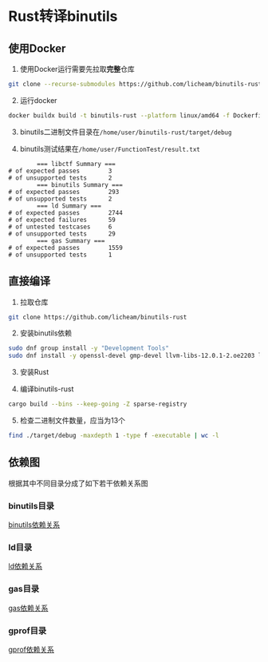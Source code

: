 # Rust转译binutils

## 使用Docker

1. 使用Docker运行需要先拉取**完整**仓库
```bash
git clone --recurse-submodules https://github.com/licheam/binutils-rust
```

2. 运行docker
```bash
docker buildx build -t binutils-rust --platform linux/amd64 -f Dockerfile ./
```

3. binutils二进制文件目录在`/home/user/binutils-rust/target/debug`

4. binutils测试结果在`/home/user/FunctionTest/result.txt`

```
        === libctf Summary ===
# of expected passes		3
# of unsupported tests		2
		=== binutils Summary ===
# of expected passes		293
# of unsupported tests		2
		=== ld Summary ===
# of expected passes		2744
# of expected failures		59
# of untested testcases		6
# of unsupported tests		29
		=== gas Summary ===
# of expected passes		1559
# of unsupported tests		1
```

## 直接编译

1. 拉取仓库
```bash
git clone https://github.com/licheam/binutils-rust
```

2. 安装binutils依赖
``` bash
sudo dnf group install -y "Development Tools"
sudo dnf install -y openssl-devel gmp-devel llvm-libs-12.0.1-2.oe2203 llvm-devel-12.0.1-2.oe2203 clang-devel cmake
```

3. 安装Rust

4. 编译binutils-rust
```bash
cargo build --bins --keep-going -Z sparse-registry
```

5. 检查二进制文件数量，应当为13个
```bash
find ./target/debug -maxdepth 1 -type f -executable | wc -l
```

## 依赖图

根据其中不同目录分成了如下若干依赖关系图

### binutils目录

[binutils依赖关系](./dependencies_binutils.pdf)

### ld目录

[ld依赖关系](./dependencies_ld.pdf)

### gas目录

[gas依赖关系](./dependencies_gas.pdf)

### gprof目录

[gprof依赖关系](./dependencies_gprof.pdf)
